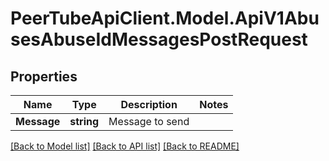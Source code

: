 # PeerTubeApiClient.Model.ApiV1AbusesAbuseIdMessagesPostRequest

## Properties

Name | Type | Description | Notes
------------ | ------------- | ------------- | -------------
**Message** | **string** | Message to send | 

[[Back to Model list]](../README.md#documentation-for-models) [[Back to API list]](../README.md#documentation-for-api-endpoints) [[Back to README]](../README.md)

